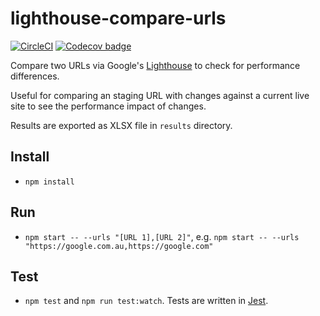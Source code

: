 # lighthouse-compare-urls

[![CircleCI](https://circleci.com/gh/jonjhiggins/lighthouse-compare-urls/tree/master.svg?style=shield)](https://circleci.com/gh/jonjhiggins/lighthouse-compare-urls/tree/master) [![Codecov badge](https://codecov.io/gh/jonjhiggins/lighthouse-compare-urls/branch/master/graphs/badge.svg)](https://codecov.io/gh/jonjhiggins/lighthouse-compare-urls)

Compare two URLs via Google's [Lighthouse](https://github.com/GoogleChrome/lighthouse) to check for performance differences.

Useful for comparing an staging URL with changes against a current live site to see the performance impact of changes.

Results are exported as XLSX file in `results` directory.

## Install

- `npm install`

## Run

- `npm start -- --urls "[URL 1],[URL 2]"`, e.g. `npm start -- --urls "https://google.com.au,https://google.com"`

## Test

- `npm test` and `npm run test:watch`. Tests are written in [Jest](https://jestjs.io).
